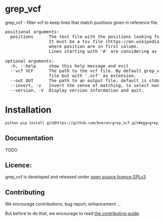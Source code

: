 # grep_vcf

grep_vcf - filter vcf to keep lines that match positions given in reference file.  
<pre>
positional arguments:
  positions      The text file with the positions looking for in vcf file. 
                 It must be a tsv file (https://en.wikipedia.org/wiki/Tab-separated_values)
                 where position are in first column. 
                 Lines starting with '#' are considering as comments.

optional arguments:
  -h, --help     show this help message and exit
  --vcf VCF      The path to the vcf file. By default grep_vcf search for the same path as position
                 file but with '.vcf' as extension.
  --out OUT      The path to an output file, default is stdout. If the file exists, it will be replaced.
  --invert, -v   Invert the sense of matching, to select non-matching vcf lines.
  --version, -V  Display version information and quit.
</pre>

# Installation

```bash
python pip install git@https://github.com/bneron/grep_vcf.git#egg=grep_vcf
```

## Documentation

TODO

## Licence:

grep_vcf is developed and released under [open source licence GPLv3](https://opensource.org/licenses/GPL-3.0)

## Contributing 

We encourage contributions, bug report, enhancement ... 

But before to do that, we encourage to read [the contributing guide](CONTRIBUTING.md).
